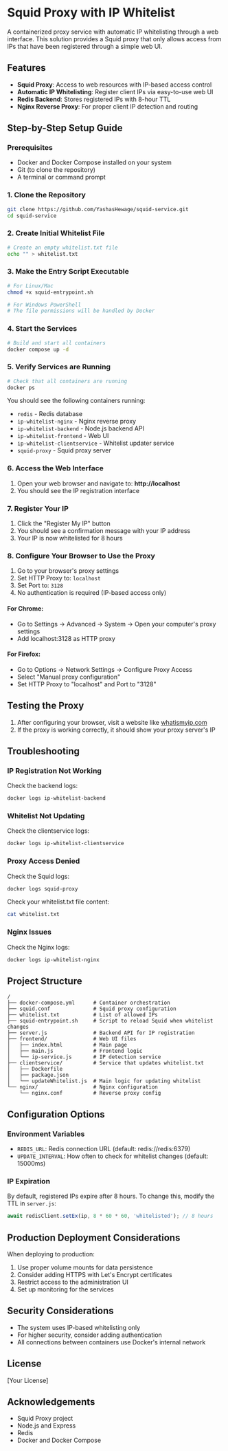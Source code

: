 # Squid Proxy with IP Whitelist

A containerized proxy service with automatic IP whitelisting through a web interface. This solution provides a Squid proxy that only allows access from IPs that have been registered through a simple web UI.

## Features

- **Squid Proxy**: Access to web resources with IP-based access control
- **Automatic IP Whitelisting**: Register client IPs via easy-to-use web UI
- **Redis Backend**: Stores registered IPs with 8-hour TTL
- **Nginx Reverse Proxy**: For proper client IP detection and routing

## Step-by-Step Setup Guide

### Prerequisites

- Docker and Docker Compose installed on your system
- Git (to clone the repository)
- A terminal or command prompt

### 1. Clone the Repository

```bash
git clone https://github.com/YashasHewage/squid-service.git
cd squid-service
```

### 2. Create Initial Whitelist File

```bash
# Create an empty whitelist.txt file
echo "" > whitelist.txt
```

### 3. Make the Entry Script Executable

```bash
# For Linux/Mac
chmod +x squid-entrypoint.sh

# For Windows PowerShell
# The file permissions will be handled by Docker
```

### 4. Start the Services

```bash
# Build and start all containers
docker compose up -d
```

### 5. Verify Services are Running

```bash
# Check that all containers are running
docker ps
```

You should see the following containers running:
- `redis` - Redis database
- `ip-whitelist-nginx` - Nginx reverse proxy
- `ip-whitelist-backend` - Node.js backend API
- `ip-whitelist-frontend` - Web UI
- `ip-whitelist-clientservice` - Whitelist updater service
- `squid-proxy` - Squid proxy server

### 6. Access the Web Interface

1. Open your web browser and navigate to: **http://localhost**
2. You should see the IP registration interface

### 7. Register Your IP

1. Click the "Register My IP" button
2. You should see a confirmation message with your IP address
3. Your IP is now whitelisted for 8 hours

### 8. Configure Your Browser to Use the Proxy

1. Go to your browser's proxy settings
2. Set HTTP Proxy to: `localhost`
3. Set Port to: `3128`
4. No authentication is required (IP-based access only)

#### For Chrome:
- Go to Settings → Advanced → System → Open your computer's proxy settings
- Add localhost:3128 as HTTP proxy

#### For Firefox:
- Go to Options → Network Settings → Configure Proxy Access
- Select "Manual proxy configuration"
- Set HTTP Proxy to "localhost" and Port to "3128"

## Testing the Proxy

1. After configuring your browser, visit a website like [whatismyip.com](http://whatismyip.com)
2. If the proxy is working correctly, it should show your proxy server's IP

## Troubleshooting

### IP Registration Not Working

Check the backend logs:
```bash
docker logs ip-whitelist-backend
```

### Whitelist Not Updating

Check the clientservice logs:
```bash
docker logs ip-whitelist-clientservice
```

### Proxy Access Denied

Check the Squid logs:
```bash
docker logs squid-proxy
```

Check your whitelist.txt file content:
```bash
cat whitelist.txt
```

### Nginx Issues

Check the Nginx logs:
```bash
docker logs ip-whitelist-nginx
```

## Project Structure

```
/
├── docker-compose.yml      # Container orchestration
├── squid.conf              # Squid proxy configuration
├── whitelist.txt           # List of allowed IPs
├── squid-entrypoint.sh     # Script to reload Squid when whitelist changes
├── server.js               # Backend API for IP registration
├── frontend/               # Web UI files
│   ├── index.html          # Main page
│   ├── main.js             # Frontend logic
│   └── ip-service.js       # IP detection service
├── clientservice/          # Service that updates whitelist.txt
│   ├── Dockerfile
│   ├── package.json
│   └── updateWhitelist.js  # Main logic for updating whitelist
└── nginx/                  # Nginx configuration
    └── nginx.conf          # Reverse proxy config
```

## Configuration Options

### Environment Variables

- `REDIS_URL`: Redis connection URL (default: redis://redis:6379)
- `UPDATE_INTERVAL`: How often to check for whitelist changes (default: 15000ms)

### IP Expiration

By default, registered IPs expire after 8 hours. To change this, modify the TTL in `server.js`:

```javascript
await redisClient.setEx(ip, 8 * 60 * 60, 'whitelisted'); // 8 hours
```

## Production Deployment Considerations

When deploying to production:

1. Use proper volume mounts for data persistence
2. Consider adding HTTPS with Let's Encrypt certificates
3. Restrict access to the administration UI
4. Set up monitoring for the services

## Security Considerations

- The system uses IP-based whitelisting only
- For higher security, consider adding authentication
- All connections between containers use Docker's internal network

## License

[Your License]

## Acknowledgements

- Squid Proxy project
- Node.js and Express
- Redis
- Docker and Docker Compose
